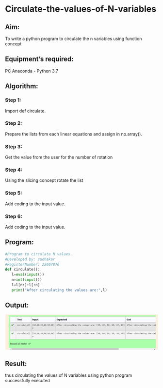 # Circulate-the-values-of-N-variables
## Aim:
To write a python program to circulate the n variables using function concept
## Equipment’s required:
PC
Anaconda - Python 3.7
## Algorithm: 
### Step 1: 
Import def circulate.
### Step 2: 
Prepare the lists from each linear equations and assign in np.array().
### Step 3: 
Get the value from the user for the number of rotation
### Step 4: 
Using the slicing concept rotate the list
### Step 5: 
Add coding to the input value.
### Step 6: 
Add coding to the input value.
## Program:
 ```python
#Program to circulate N values.
#Developed by: sudhakar 
#RegisterNumber: 22007876
def circulate():
    l=eval(input())
    n=int(input())
    l=l[n:]+l[:n]
    print("After circulating the values are:",l)

 ```
## Output:
![output](./output.png)

## Result:
thus circulating the values of N variables using python program successfully executed
